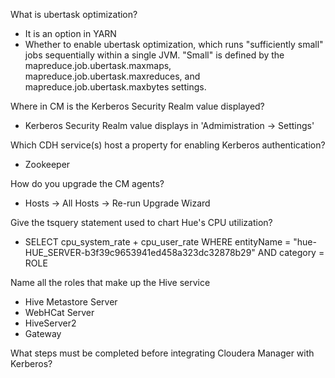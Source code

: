 What is ubertask optimization?

- It is an option in YARN 
- Whether to enable ubertask optimization, which runs "sufficiently small" jobs sequentially within a single JVM. "Small" is defined by the mapreduce.job.ubertask.maxmaps, mapreduce.job.ubertask.maxreduces, and mapreduce.job.ubertask.maxbytes settings.

Where in CM is the Kerberos Security Realm value displayed?

- Kerberos Security Realm value displays in 'Admimistration -> Settings'

Which CDH service(s) host a property for enabling Kerberos authentication?

- Zookeeper

How do you upgrade the CM agents?

- Hosts -> All Hosts -> Re-run Upgrade Wizard

Give the tsquery statement used to chart Hue's CPU utilization?

- SELECT cpu_system_rate + cpu_user_rate WHERE entityName = "hue-HUE_SERVER-b3f39c9653941ed458a323dc32878b29" AND category = ROLE

Name all the roles that make up the Hive service

- Hive Metastore Server
- WebHCat Server
- HiveServer2 
- Gateway
 

What steps must be completed before integrating Cloudera Manager with Kerberos?